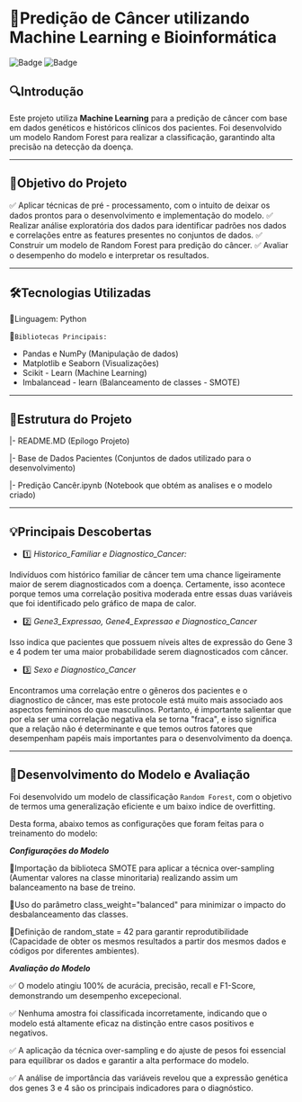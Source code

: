 # 🏥**Predição de Câncer utilizando Machine Learning e Bioinformática**

![Badge](https://img.shields.io/badge/Machine%20Learning-Random%20Forest-blue)
![Badge](https://img.shields.io/badge/Bioinformática-Genômica-green)

## 🔍**Introdução**
Este projeto utiliza **Machine Learning** para a predição de câncer com base em dados genéticos e históricos clínicos dos pacientes. Foi desenvolvido um modelo Random Forest para realizar a classificação, garantindo alta precisão na detecção da doença.

---

 ## 📌**Objetivo do Projeto**
 ✅ Aplicar técnicas de pré - processamento, com o intuito de deixar os dados prontos para o desenvolvimento e implementação do modelo. 
 ✅ Realizar análise exploratória dos dados para identificar padrões nos dados e correlações entre as features presentes no conjuntos de dados.
 ✅ Construir um modelo de Random Forest para predição do câncer.
 ✅ Avaliar o desempenho do modelo e interpretar os resultados.
 
 ---
 
 ## 🛠️**Tecnologias Utilizadas**
🔹Linguagem: Python

🔹`Bibliotecas Principais:`
 * Pandas e NumPy (Manipulação de dados)
 * Matplotlib e Seaborn (Visualizações)
 * Scikit - Learn (Machine Learning)
 * Imbalancead - learn (Balanceamento de classes - SMOTE)
 
---

## 📂**Estrutura do Projeto**
|- README.MD (Epílogo Projeto)

|- Base de Dados Pacientes (Conjuntos de dados utilizado para o desenvolvimento)

|- Predição Cancêr.ipynb (Notebook que obtém as analises e o modelo criado)

---

## 💡**Principais Descobertas**

* 1️⃣ *Historico_Familiar e Diagnostico_Cancer:*

Indivíduos com histórico familiar de câncer tem uma chance ligeiramente maior de serem diagnosticados com a doença. Certamente, isso acontece porque temos uma correlação positiva moderada entre essas duas variáveis que foi identificado pelo gráfico de mapa de calor.

* 2️⃣ *Gene3_Expressao, Gene4_Expressao e Diagnostico_Cancer*
  
Isso indica que pacientes que possuem níveis altes de expressão do Gene 3 e 4 podem ter uma maior probabilidade serem diagnosticados com câncer.

* 3️⃣ *Sexo e Diagnostico_Cancer*
  
Encontramos uma correlação entre o gêneros dos pacientes e o diagnostico de câncer, mas este protocole está muito mais associado aos aspectos femininos do que masculinos. Portanto, é importante salientar que por ela ser uma correlação negativa ela se torna "fraca", e isso significa que a relação não é determinante e que temos outros fatores que desempenham papéis mais importantes para o desenvolvimento da doença.

---

## 🧰**Desenvolvimento do Modelo e Avaliação**

Foi desenvolvido um modelo de classificação `Random Forest`, com o objetivo de termos uma generalização eficiente e um baixo indice de overfitting.

Desta forma, abaixo temos as configurações que foram feitas para o treinamento do modelo:

***Configurações do Modelo***

🔹Importação da biblioteca SMOTE para aplicar a técnica over-sampling (Aumentar valores na classe minoritaria) realizando assim um balanceamento na base de treino.

🔹Uso do parâmetro class_weight="balanced" para minimizar o impacto do desbalanceamento das classes.

🔹Definição de random_state = 42 para garantir reprodutibilidade (Capacidade de obter os mesmos resultados a partir dos mesmos dados e códigos por diferentes ambientes).

***Avaliação do Modelo***

✅ O modelo atingiu 100% de acurácia, precisão, recall e F1-Score, demonstrando um desempenho excepecional.

✅ Nenhuma amostra foi classificada incorretamente, indicando que o modelo está altamente eficaz na distinção entre casos positivos e negativos.

✅ A aplicação da técnica over-sampling e do ajuste de pesos foi essencial para equilibrar os dados e garantir a alta performace do modelo.

✅ A análise de importância das variáveis revelou que a expressão genética dos genes 3 e 4 são os principais indicadores para o diagnóstico.


